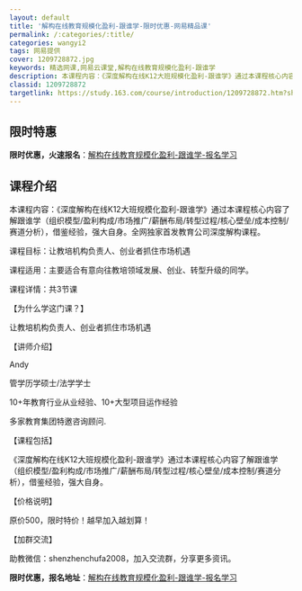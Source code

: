 ```yaml
---
layout: default
title: '解构在线教育规模化盈利-跟谁学-限时优惠-网易精品课'
permalink: /:categories/:title/
categories: wangyi2
tags: 网易提供
cover: 1209728872.jpg
keywords: 精选网课,网易云课堂,解构在线教育规模化盈利-跟谁学
description: 本课程内容：《深度解构在线K12大班规模化盈利-跟谁学》通过本课程核心内容了解跟谁学（组织模型/盈利构成/市场推广/薪酬
classid: 1209728872
targetlink: https://study.163.com/course/introduction/1209728872.htm?share=1&shareId=1025206652&utm_campaign=share&utm_medium=iphoneShare&utm_source=&utm_u=1025206652
---
```


## 限时特惠

**限时优惠，火速报名**：[解构在线教育规模化盈利-跟谁学-报名学习](https://study.163.com/course/introduction/1209728872.htm?share=1&shareId=1025206652&utm_campaign=share&utm_medium=iphoneShare&utm_source=&utm_u=1025206652)

## 课程介绍

本课程内容：《深度解构在线K12大班规模化盈利-跟谁学》通过本课程核心内容了解跟谁学（组织模型/盈利构成/市场推广/薪酬布局/转型过程/核心壁垒/成本控制/赛道分析），借鉴经验，强大自身。全网独家首发教育公司深度解构课程。

课程目标：让教培机构负责人、创业者抓住市场机遇

课程适用：主要适合有意向往教培领域发展、创业、转型升级的同学。

课程详情：共3节课

【为什么学这门课？】

让教培机构负责人、创业者抓住市场机遇



【讲师介绍】

Andy

管学历学硕士/法学学士

10+年教育行业从业经验、10+大型项目运作经验 

多家教育集团特邀咨询顾问.



【课程包括】

《深度解构在线K12大班规模化盈利-跟谁学》通过本课程核心内容了解跟谁学（组织模型/盈利构成/市场推广/薪酬布局/转型过程/核心壁垒/成本控制/赛道分析），借鉴经验，强大自身。

【价格说明】

原价500，限时特价！越早加入越划算！



【加群交流】

助教微信：shenzhenchufa2008，加入交流群，分享更多资讯。

**限时优惠，报名地址**：[解构在线教育规模化盈利-跟谁学-报名学习](https://study.163.com/course/introduction/1209728872.htm?share=1&shareId=1025206652&utm_campaign=share&utm_medium=iphoneShare&utm_source=&utm_u=1025206652)

